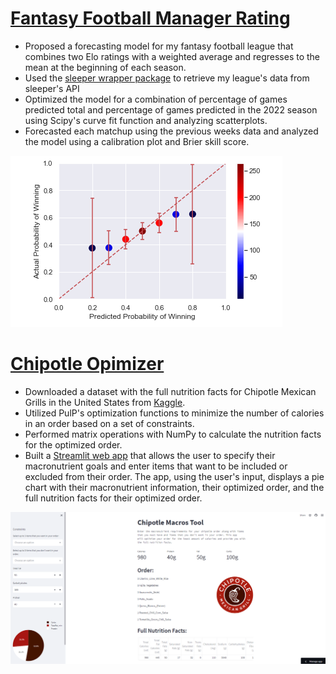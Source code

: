 # [Fantasy Football Manager Rating](https://github.com/JohnBolger/FFMR)
- Proposed a forecasting model for my fantasy football league that combines two Elo ratings with a weighted average and regresses to the mean at the beginning of each season.
- Used the [sleeper wrapper package](https://github.com/dtsong/sleeper-api-wrapper) to retrieve my league's data from sleeper's API
- Optimized the model for a combination of percentage of games predicted total and percentage of games predicted in the 2022 season using Scipy's curve fit function and analyzing scatterplots.
- Forecasted each matchup using the previous weeks data and analyzed the model using a calibration plot and Brier skill score.

![](images/Cal_plot.PNG)

# [Chipotle Opimizer](https://github.com/JohnBolger/chipotlemacros)
- Downloaded a dataset with the full nutrition facts for Chipotle Mexican Grills in the United States from [Kaggle](https://www.kaggle.com/datasets/brandonqilin/chipotle-usa-menu-nutrition-dataset).
- Utilized PulP's optimization functions to minimize the number of calories in an order based on a set of constraints.
- Performed matrix operations with NumPy to calculate the nutrition facts for the optimized order.
- Built a [Streamlit web app]( https://chipotle.streamlit.app/) that allows the user to specify their macronutrient goals and enter items that want to be included or excluded from their order. The app, using the user's input, displays a pie chart with their macronutrient information, their optimized order, and the full nutrition facts for their optimized order.

![](images/Chip_app.PNG)
